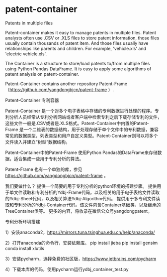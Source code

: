 # patent-container

Patents in multiple files

Patent-container makes it easy to manage patents in multiple files. Patent analysts often use .CSV or .XLS files to store patent information, those files usually contain thousands of patent item. And those files usually have relationships like parents and children. For example, 'vehicle.xls' and 'electric vehicle.xls'.

The Container is a structure to store/load patents  to/from multiple files using Python Pandas DataFrame. It is easy to apply some algorithms of patent analysis on patent-container.

Patent-Container contains another repository Patent-Frame （https://github.com/yangdongbjcn/patent-frame ）. 

Patent-Container 专利容器

Patent-Container 是一个对多个电子表格中存储的专利数据进行处理的程序。专利分析人员经常从专利分析网站或者客户端中检索专利之后下载存储专利的文件，这些文件一般是.CSV或者是.XLS格式。Patent-Container中内置的Patent-Frame 是一个二维表的数据结构，用于处理存储于单个文件中的专利数据，兼容常见的数据类型，列表类型和用户自定义类型。Patent-Container则可以将多个文件读入并建立“树型”数据结构。

Patent-Container中的Patent-Frame 使用Python Pandas的DataFrame来存储数据，适合集成一些用于专利分析的算法。

Patent-Frame 也有一个单独的库，参见 https://github.com/yangdongbjcn/patent-frame 。

我们要做什么？
提供一个简要的用于专利分析的python环境的搭建步骤。
提供用于单文件读取和专利分析的Ydbj-Frame代码，以及相关的用于电子表格文件读取的Ydbj-Sheet代码，以及相关算法Ydbj-Algorithm代码。
提供用于多专利文件读取和专利分析的Ydbj-Container代码。该文件包含Container基础类，以及继承的TreeContainer类等。
更多的内容，将收录在微信公众号yangdongpatent。

专利分析环境搭建

1）安装anaconda2，https://mirrors.tuna.tsinghua.edu.cn/help/anaconda/

2）打开anaconda的命令行，安装依赖库。
pip install jieba
pip install gensim
conda install xlutils

3）安装pycharm，选择免费的社区版，https://www.jetbrains.com/pycharm 

4）下载本库的代码，使用pycharm运行ydbj_container_test.py
